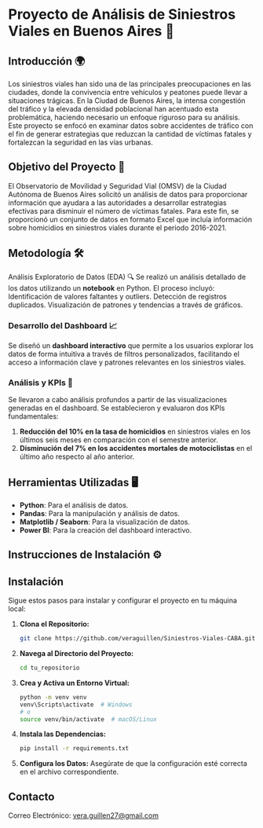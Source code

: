 # Proyecto de Análisis de Siniestros Viales en Buenos Aires 🚦

## Introducción 🌍
Los siniestros viales han sido una de las principales preocupaciones en las ciudades, donde la convivencia entre vehículos y peatones puede llevar a situaciones trágicas. En la Ciudad de Buenos Aires, la intensa congestión del tráfico y la elevada densidad poblacional han acentuado esta problemática, haciendo necesario un enfoque riguroso para su análisis. Este proyecto se enfocó en examinar datos sobre accidentes de tráfico con el fin de generar estrategias que reduzcan la cantidad de víctimas fatales y fortalezcan la seguridad en las vías urbanas.

## Objetivo del Proyecto 🎯
El Observatorio de Movilidad y Seguridad Vial (OMSV) de la Ciudad Autónoma de Buenos Aires solicitó un análisis de datos para proporcionar información que ayudara a las autoridades a desarrollar estrategias efectivas para disminuir el número de víctimas fatales. Para este fin, se proporcionó un conjunto de datos en formato Excel que incluía información sobre homicidios en siniestros viales durante el periodo 2016-2021.

## Metodología 🛠️
Análisis Exploratorio de Datos (EDA) 🔍
Se realizó un análisis detallado de los datos utilizando un **notebook**  en Python.
El proceso incluyó:
Identificación de valores faltantes y outliers.
Detección de registros duplicados.
Visualización de patrones y tendencias a través de gráficos.


### Desarrollo del Dashboard 📈
Se diseñó un **dashboard interactivo**  que permite a los usuarios explorar los datos de forma intuitiva a través de filtros personalizados, facilitando el acceso a información clave y patrones relevantes en los siniestros viales.


### Análisis y KPIs 📏

Se llevaron a cabo análisis profundos a partir de las visualizaciones generadas en el dashboard. Se establecieron y evaluaron dos KPIs fundamentales:

  1. **Reducción del 10% en la tasa de homicidios** en siniestros viales en los últimos seis meses en comparación con el semestre anterior.
  2. **Disminución del 7% en los accidentes mortales de motociclistas** en el último año respecto al año anterior.


## Herramientas Utilizadas 🖥️

- **Python**: Para el análisis de datos.
- **Pandas**: Para la manipulación y análisis de datos.
- **Matplotlib / Seaborn**: Para la visualización de datos.
- **Power BI**: Para la creación del dashboard interactivo.

## Instrucciones de Instalación ⚙️

## Instalación

Sigue estos pasos para instalar y configurar el proyecto en tu máquina local:

1. **Clona el Repositorio:**
    ```bash
    git clone https://github.com/veraguillen/Siniestros-Viales-CABA.git
    ```

2. **Navega al Directorio del Proyecto:**
    ```bash
    cd tu_repositorio
    ```

3. **Crea y Activa un Entorno Virtual:**
    ```bash
    python -m venv venv
    venv\Scripts\activate  # Windows
    # o
    source venv/bin/activate  # macOS/Linux
    ```

4. **Instala las Dependencias:**
    ```bash
    pip install -r requirements.txt
    ```

5. **Configura los Datos:** Asegúrate de que la configuración esté correcta en el archivo correspondiente.



## Contacto

Correo Electrónico: vera.guillen27@gmail.com